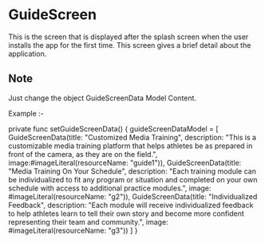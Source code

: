 # GuideScreen
 This is the screen that is displayed after the splash screen when the user installs the app for the first time. This screen gives a brief detail about the application.

## Note

Just change the object GuideScreenData Model Content.

Example :-     

private func setGuideScreenData() {
        guideScreenDataModel = [
            GuideScreenData(title: "Customized Media Training", description:  "This is a customizable media training platform that helps athletes be as prepared in front of the camera, as they are on the field.", image:#imageLiteral(resourceName: "guide1")),
            GuideScreenData(title: "Media Training On Your Schedule", description:  "Each training module can be individualized to fit any program or situation and completed on your own schedule with access to additional practice modules.", image: #imageLiteral(resourceName: "g2")),
            GuideScreenData(title: "Individualized Feedback", description:  "Each module will receive individualized feedback to help athletes learn to tell their own story and become more confident representing their team and community.", image: #imageLiteral(resourceName: "g3"))
        ]
    }
